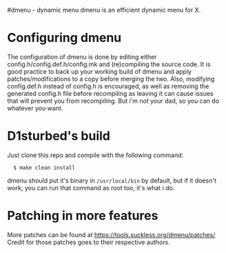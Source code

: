 #dmenu - dynamic menu
dmenu is an efficient dynamic menu for X.

# Configuring dmenu

The configuration of dmenu is done by editing either config.h/config.def.h/config.mk
and (re)compiling the source code. It is good practice to back up your working build of dmenu and apply patches/modifications to a copy before merging the two.
Also, modifying config.def.h instead of config.h is encouraged, as well as removing the generated config.h file before recompiling as leaving it can cause issues that will prevent you from recompiling. But i'm not your dad, so you can do whatever you want.

# D1sturbed's build

Just clone this repo and compile with the following command:
```
  $ make clean install
 ```
dmenu should put it's binary in ```/usr/local/bin``` by default, but if it doesn't work, you can run that command as root too, it's what i do.

# Patching in more features 

More patches can be found at https://tools.suckless.org/dmenu/patches/
Credit for those patches goes to their respective authors.
